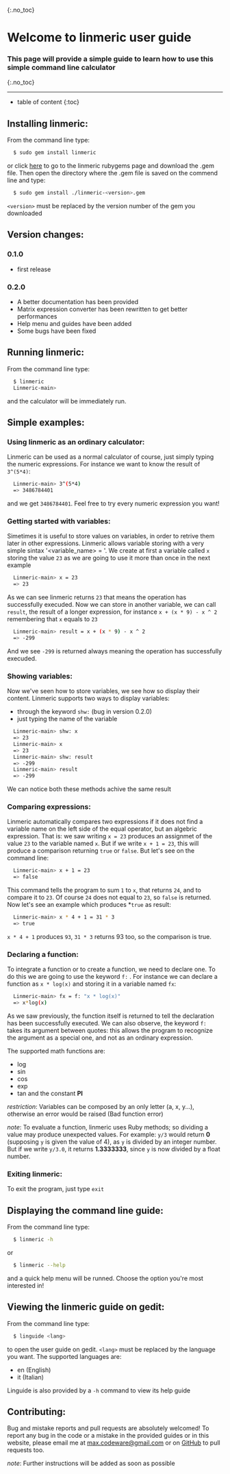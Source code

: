 {:.no_toc}
# Welcome to linmeric user guide
### This page will provide a simple guide to learn how to use this simple command line calculator
{:.no_toc}
___

* table of content
{:toc}

## Installing linmeric:

From the command line type:
```sh
  $ sudo gem install linmeric
```
or click [here](https://rubygems.org/gems/linmeric) to go to the linmeric rubygems page and download the .gem file. Then open the directory where the .gem file is saved on the commend line and type:
```sh
  $ sudo gem install ./linmeric-<version>.gem
```
`<version>` must be replaced by the version number of the gem you downloaded

## Version changes:
### 0.1.0
- first release

### 0.2.0
- A better documentation has been provided
- Matrix expression converter has been rewritten to get better performances
- Help menu and guides have been added
- Some bugs have been fixed

## Running linmeric:
From the command line type:
```sh
  $ linmeric
  Linmeric-main> 
```
and the calculator will be immediately run.

## Simple examples:
### Using linmeric as an ordinary calculator:
Linmeric can be used as a normal calculator of course, just simply typing the numeric expressions. For instance we want to know the result of `3^(5*4)`:

```sh
  Linmeric-main> 3^(5*4)
  => 3486784401
```
and we get `3486784401`. Feel free to try every numeric expression you want!

### Getting started with variables:
Simetimes it is useful to store values on variables, in order to retrive them later in other expressions. Linmeric allows variable storing with a very simple sintax '<variable_name> = <expression>'.
We create at first a variable called `x` storing the value `23` as we are going to use it more than once in the next example

```sh
  Linmeric-main> x = 23
  => 23
```
As we can see linmeric returns `23` that means the operation has successfully execuded.
Now we can store in another variable, we can call `result`, the result of a longer expression, for instance `x + (x * 9) - x ^ 2` remembering that `x` equals to `23`

```sh
  Linmeric-main> result = x + (x * 9) - x ^ 2
  => -299
```
And we see `-299` is returned always meaning the operation has successfully execuded.

### Showing variables:
Now we've seen how to store variables, we see how so display their content.
Linmeric supports two ways to display variables:
- through the keyword `shw:` (bug in version 0.2.0)
- just typing the name of the variable

```sh
  Linmeric-main> shw: x
  => 23
  Linmeric-main> x
  => 23
  Linmeric-main> shw: result
  => -299
  Linmeric-main> result
  => -299
```
We can notice both these methods achive the same result

### Comparing expressions:
Linmeric automatically compares two expressions if it does not find a variable name on the left side of the equal operator, but an algebric expression. That is: we saw writing `x = 23` produces an assignmet of the value `23` to the variable named `x`. But if we write `x + 1 = 23`, this will produce a comparison returning `true` or `false`.
But let's see on the command line:
```sh
  Linmeric-main> x + 1 = 23
  => false
```
This command tells the program to sum `1` to `x`, that returns `24`, and to compare it to `23`. Of course `24` does not equal to `23`, so `false` is returned.
Now let's see an example which produces *`true` as result:
```sh
  Linmeric-main> x * 4 + 1 = 31 * 3
  => true
```
`x * 4 + 1` produces `93`, `31 * 3` returns 93 too, so the comparison is true.

### Declaring a function:
To integrate a function or to create a function, we need to declare one. To do this we are going to use the keyword `f:` .
For instance we can declare a function as `x * log(x)` and storing it in a variable named `fx`:
```sh
  Linmeric-main> fx = f: "x * log(x)"
  => x*log(x) 
```
As we saw previously, the function itself is returned to tell the declaration has been successfully executed.
We can also observe, the keyword `f:` takes its argument between quotes: this allows the program to recognize the argument as a special one, and not as an ordinary expression.

The supported math functions are:
- log
- sin
- cos
- exp
- tan 
and the constant **PI**

*restriction*: Variables can be composed by an only letter (a, x, y...), otherwise an error would be raised (Bad function error)

*note*: To evaluate a function, linmeric uses Ruby methods; so dividing a value may produce unexpected values. For example:
`y/3` would return **0** (supposing `y` is given the value of 4), as `y` is divided by an integer number. But if we write `y/3.0`, it returns **1.3333333**, since `y` is now divided by a float number.

### Exiting linmeric:
To exit the program, just type `exit`

## Displaying the command line guide:
From the command line type:
```sh
  $ linmeric -h
```
or
```sh
  $ linmeric --help
```
and a quick help menu will be runned. Choose the option you're most interested in!

## Viewing the linmeric guide on gedit:
From the command line type:
```sh
  $ linguide <lang>
```
to open the user guide on gedit. `<lang>` must be replaced by the language you want.
The supported languages are:
- en    (English)
- it    (Italian)

Linguide is also provided by a `-h` command to view its help guide

## Contributing:
Bug and mistake reports and pull requests are absolutely welcomed!
To report any bug in the code or a mistake in the provided guides or in this website, please email me at max.codeware@gmail.com or on [GitHub](https://github.com/max-codeware/linmeric) to pull requests too.


*note*: Further instructions will be added as soon as possible
